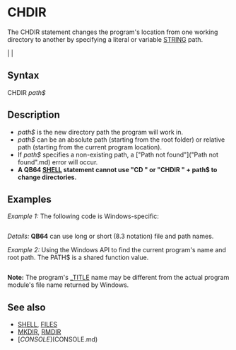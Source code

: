 # CHDIR

The CHDIR statement changes the program's location from one working directory to another by specifying a literal or variable [STRING](STRING.md) path.

  

|  |

## Syntax

CHDIR *path$*
  

## Description

* *path$* is the new directory path the program will work in.
* *path$* can be an absolute path (starting from the root folder) or relative path (starting from the current program location).
* If *path$* specifies a non-existing path, a ["Path not found"]("Path not found".md) error will occur.
* **A QB64 [SHELL](SHELL.md) statement cannot use "CD " or "CHDIR " + path$ to change directories.**

  

## Examples

*Example 1:* The following code is Windows-specific:

``` CHDIR "C:\"      'change to the root drive C (absolute path) CHDIR "DOCUME~1" 'change to "C:\Documents and Settings" from root drive (relative path) CHDIR "..\"      'change back to previous folder one up  
```

*Details:* **QB64** can use long or short (8.3 notation) file and path names.
  

*Example 2:* Using the Windows API to find the current program's name and root path. The PATH$ is a shared function value.

``` [_TITLE](_TITLE.md) "My program" [PRINT](PRINT.md) TITLE$ [PRINT](PRINT.md) PATH$  [FUNCTION](FUNCTION.md) TITLE$ *=== SHOW CURRENT PROGRAM* [SHARED](SHARED.md) PATH$           'optional path information shared with main module only [DECLARE LIBRARY](DECLARE LIBRARY.md)        'Directory Information using KERNEL32 provided by Dav   [FUNCTION](FUNCTION.md) GetModuleFileNameA ([BYVAL](BYVAL.md) Module [AS](AS.md) [LONG](LONG.md), FileName [AS](AS.md) [STRING](STRING.md), [BYVAL](BYVAL.md) nSize [AS](AS.md) [LONG](LONG.md)) [END DECLARE](END DECLARE.md)  FileName$ = [SPACE$](SPACE$.md)(256) Result = GetModuleFileNameA(0, FileName$, [LEN](LEN.md)(FileName$))  '0 designates the current program [IF](IF.md) Result [THEN](THEN.md)             'Result returns the length or bytes of the string information   PATH$ = [LEFT$](LEFT$.md)(FileName$, Result)   start = 1   DO     posit = [INSTR](INSTR.md)(start, PATH$, "\")     [IF](IF.md) posit [THEN](THEN.md) last = posit     start = posit + 1   [LOOP](LOOP.md) [UNTIL](UNTIL.md) posit = 0   TITLE$ = [MID$](MID$.md) "MID$ (function)")(PATH$, last + 1)   PATH$ = [LEFT$](LEFT$.md)(PATH$, last) [ELSE](ELSE.md) TITLE$ = "": PATH$ = "" [END IF](END IF.md) [END FUNCTION](END FUNCTION.md)  
```

**Note:** The program's [_TITLE](_TITLE.md) name may be different from the actual program module's file name returned by Windows.
  

## See also

* [SHELL](SHELL.md), [FILES](FILES.md)
* [MKDIR](MKDIR.md), [RMDIR](RMDIR.md)
* [$CONSOLE]($CONSOLE.md)

  
